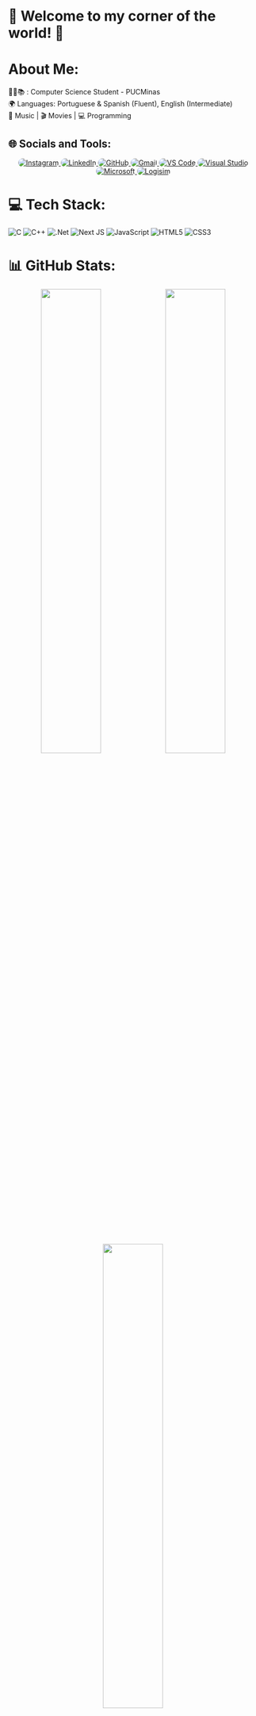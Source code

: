 # 💫 Welcome to my corner of the world! 💫


#  About Me:
👨‍💻📚 : Computer Science Student - PUCMinas  
🌍 Languages: Portuguese & Spanish (Fluent), English (Intermediate)  
🎵 Music | 🎬 Movies | 💻 Programming  

## 🌐 Socials and Tools:
<p align="center">
  <a href="https://instagram.com/Iza_Galarza" target="_blank">
    <img style="border-radius: 20px;" src="https://img.shields.io/badge/Instagram-%23E4405F.svg?logo=Instagram&logoColor=white" alt="Instagram">
  </a>
  <a href="https://www.linkedin.com/in/izadoragalarzaalves" target="_blank">
    <img style="border-radius: 20px;" src="https://img.shields.io/badge/LinkedIn-%230077B5.svg?logo=linkedin&logoColor=white" alt="LinkedIn">
  </a>
  <a href="https://github.com/IzadoraGalarza" target="_blank">
    <img style="border-radius: 20px;" src="https://img.shields.io/badge/GitHub-%23121011.svg?logo=github&logoColor=white" alt="GitHub">
  </a>
  <a href="mailto:iza.galarza@example.com" target="_blank">
    <img style="border-radius: 20px;" src="https://img.shields.io/badge/Gmail-%23D44638.svg?logo=gmail&logoColor=white" alt="Gmail">
  </a>
  <a href="https://code.visualstudio.com/" target="_blank">
    <img style="border-radius: 20px;" src="https://img.shields.io/badge/VS%20Code-%23007ACC.svg?logo=visualstudiocode&logoColor=white" alt="VS Code">
  </a>
  <a href="https://visualstudio.microsoft.com/" target="_blank">
    <img style="border-radius: 20px;" src="https://img.shields.io/badge/Visual%20Studio-%23007ACC.svg?logo=visualstudio&logoColor=white" alt="Visual Studio">
  </a>
  <a href="https://www.microsoft.com/" target="_blank">
    <img style="border-radius: 20px;" src="https://img.shields.io/badge/Microsoft-%23008CFF.svg?logo=microsoft&logoColor=white" alt="Microsoft">
  </a>
  <a href="http://www.cburch.com/logisim/" target="_blank">
    <img style="border-radius: 20px;" src="https://img.shields.io/badge/Logisim-%23008CFF.svg?logo=logisim&logoColor=white" alt="Logisim">
  </a>
</p>

# 💻 Tech Stack:
![C](https://img.shields.io/badge/c-%2300599C.svg?style=for-the-badge&logo=c&logoColor=white) ![C++](https://img.shields.io/badge/c++-%2300599C.svg?style=for-the-badge&logo=c%2B%2B&logoColor=white) ![.Net](https://img.shields.io/badge/.NET-5C2D91?style=for-the-badge&logo=.net&logoColor=white) ![Next JS](https://img.shields.io/badge/Next-black?style=for-the-badge&logo=next.js&logoColor=white) ![JavaScript](https://img.shields.io/badge/javascript-%23323330.svg?style=for-the-badge&logo=javascript&logoColor=%23F7DF1E) ![HTML5](https://img.shields.io/badge/html5-%23E34F26.svg?style=for-the-badge&logo=html5&logoColor=white) ![CSS3](https://img.shields.io/badge/css3-%231572B6.svg?style=for-the-badge&logo=css3&logoColor=white)

# 📊 GitHub Stats:
<p align="center">
  <img width="49%" src="https://github-readme-stats.vercel.app/api?username=IzadoraGalarza&theme=blue_navy&hide_border=false&include_all_commits=true&count_private=true" />
  <img width="49%" src="https://streak-stats.demolab.com/?user=IzadoraGalarza&theme=blue_navy&hide_border=false" />
</p>

<p align="center">
  <img width="49%" src="https://github-readme-stats.vercel.app/api/top-langs/?username=IzadoraGalarza&theme=blue_navy&hide_border=false&include_all_commits=true&count_private=true&layout=compact" />
</p>

# 📊 GitHub Activity Graph:
<p align="center">
  <img src="https://github-readme-activity-graph.vercel.app/graph?username=IzadoraGalarza&theme=blue_navy&hide_border=false" />
</p>





